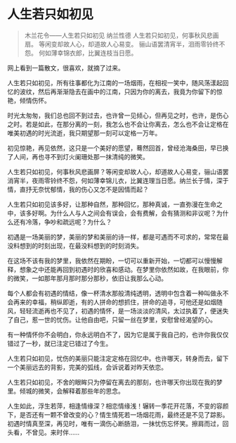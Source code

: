 # 人生若只如初见


> 木兰花令——人生若只如初见
> 纳兰性德
> 人生若只如初见，何事秋风悲画扇。
> 等闲变却故人心，却道故人心易变。
> 骊山语罢清宵半，泪雨零铃终不怨。
> 何如薄幸锦衣郎，比翼连枝当日愿。

<!--more-->

网上看到一篇散文，很喜欢，就摘了过来。

人生若只如初见，所有往事都化为江南的一场烟雨，在相视一笑中，随风荡漾起回忆的波纹，然后再渐渐隐去在画中的江南，只因为你的离去，我竟为你留下的惊艳，倾情伤怀。

时光太匆匆，我们总也回不到过去，也许曾一见倾心，但再见之时，也许，是伤心之时。若是如此，在那分离的一刻，我怎么也不会让你离去，怎么也不会让定格在唯美初遇的时光流逝，我只期望那一刻可以定格一万年。

初见惊艳，再见依然，这只是一个美好的愿望，蓦然回首，曾经沧海桑田，早已换了人间，再也寻不到灯火阑珊处那一抹清纯的微笑。

人生若只如初见，何事秋风悲画屏？等闲变却故人心，却道故人心易变，骊山语罢消宵半，夜雨零铃终不怨，何如薄幸锦儿衣，比翼连理当日愿。纳兰长于情，深于情，直抒无奈忧郁情，我的伤心又怎不是因情而起？

人生若只如初见该多好，让那种自然，那种回忆，那种真诚，一直弥漫在生命之中，该多好啊。为什么人与人之间会有误会，会有费解，会有猜测和非议呢？为什么还有冷落，争吵和疏远呢？为什么？

初遇是一场美丽的梦，美丽的梦和美丽的诗一样，都是可遇而不可求的，常常在最没料想到的时刻出现，在最没料想到的时刻消失。

在这场不该有我的梦里，我依然在期盼，一切可以重新开始，一切都可以慢慢解释，想象之中还能再回到初遇时的欣喜和感动。在梦里你依然如故，在我眼前，你的微笑，一如那年那月那时那分那秒，依旧让我那么心动。

每个人都会有初遇的情结，像一杯清水那般清纯透明，透明中包含着一种叫做永不会再来的幸福，稍纵即逝，有的人拼命的想抓住，拼命的追寻，可他还是如烟随风，轻轻流逝再也不见了，初遇的情怀，是一场淡淡的清风，太过执着了，便迷失了自己，惹一世的忧伤。让他自由吧，只留一丝在梦里，安慰曾经渴望的心。

有一种情怀你不会明白，你永远明白不了，因为它是属于我自己的，也许你我仅仅错过了一秒，就已注定已错过了今生。

人生若只如初见，忧伤的美丽只能注定定格在回忆中。也许哪天，转身而去，留下一个美丽远去的背影，完美的弧线，会诉说着对昨天依恋。

人生若只如初见，不舍的眼眸只为停留在离去的那刻，也许哪天你出现在我的梦里。倾城的微笑，会解释着那些年的思念。

人生如此，浮生若萍，相逢情缘深？相恋情缘浅！辗转一季花开花落，不变的容颜下，是否还有一颗不曾改变的心？情生情死若一场烟花雨，最终还是不见了踪影。初遇时情真至深，再见时，唯有一滴伤心断肠泪，一抹忧伤忘怀笑。擦肩而过，回头看，不曾见。来时伴……


